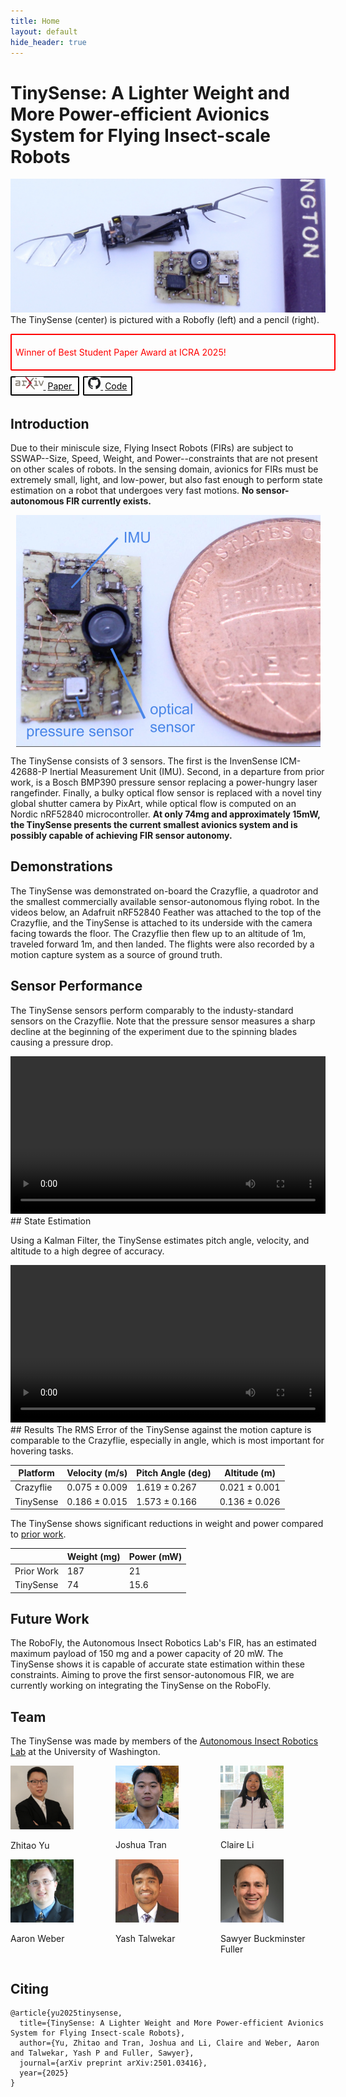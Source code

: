 ```yaml
---
title: Home
layout: default
hide_header: true
---
```


# TinySense: A Lighter Weight and More Power-efficient Avionics System for Flying Insect-scale Robots

![The TinySense next to the RoboFly and a pencil](assets/withrobo.jpg)
The TinySense (center) is pictured with a Robofly (left) and a pencil (right).

<div style="width: 100%; border: 2px solid red; border-radius: 2px; padding: 5px 6px;">
  <p style="color:red;">Winner of Best Student Paper Award at ICRA 2025!</p>
</div>

<div style="display: inline-block; margin: 10px 0px;">
<a href="https://arxiv.org/abs/2501.03416" style="border: 2px solid black; border-radius: 2px; padding: 5px 6px; margin-right: 6px;">
  <img src="assets/arxiv.png" height="20px" />
  <span style="color: black; margin-left: 3px;">Paper</span>
</a>

<a href="https://github.com/JTran-UW/tinysense" style="border: 2px solid black; border-radius: 2px; padding: 5px 6px;">
  <img src="assets/github.png" height="20px" />
  <span style="color: black; margin-left: 3px;">Code</span>
</a>
</div>

## Introduction

Due to their miniscule size, Flying Insect Robots (FIRs) are subject to SSWAP--Size, Speed, Weight, and Power--constraints that are not present on other scales of robots. In the sensing domain, avionics for FIRs must be extremely small, light, and low-power, but also fast enough to perform state estimation on a robot that undergoes very fast motions. **No sensor-autonomous FIR currently exists.**

<img src="assets/sensors.png" alt="The TinySense compared to a penny" style="display: block; margin: 0px auto;">

The TinySense consists of 3 sensors. The first is the InvenSense ICM-42688-P Inertial Measurement Unit (IMU). Second, in a departure from prior work, is a Bosch BMP390 pressure sensor replacing a power-hungry laser rangefinder. Finally, a bulky optical flow sensor is replaced with a novel tiny global shutter camera by PixArt, while optical flow is computed on an Nordic nRF52840 microcontroller. **At only 74mg and approximately 15mW, the TinySense presents the current smallest avionics system and is possibly capable of achieving FIR sensor autonomy.**

## Demonstrations

The TinySense was demonstrated on-board the Crazyflie, a quadrotor and the smallest commercially available sensor-autonomous flying robot. In the videos below, an Adafruit nRF52840 Feather was attached to the top of the Crazyflie, and the TinySense is attached to its underside with the camera facing towards the floor. The Crazyflie then flew up to an altitude of 1m, traveled forward 1m, and then landed. The flights were also recorded by a motion capture system as a source of ground truth.

## Sensor Performance

The TinySense sensors perform comparably to the industy-standard sensors on the Crazyflie. Note that the pressure sensor measures a sharp decline at the beginning of the experiment due to the spinning blades causing a pressure drop.

<video controls width="100%">
  <source src="assets/TinySense_Sensors.webm" type="video/webm">
  Your browser does not support the video tag.
</video>

<br>
## State Estimation

Using a Kalman Filter, the TinySense estimates pitch angle, velocity, and altitude to a high degree of accuracy.

<video controls width="100%">
  <source src="assets/TinySense_Estimates.webm" type="video/webm">
  Your browser does not support the video tag.
</video>
<br>
## Results
The RMS Error of the TinySense against the motion capture is comparable to the Crazyflie, especially in angle, which is most important for hovering tasks.

| Platform  | Velocity (m/s) | Pitch Angle (deg) | Altitude (m)  |
| --------- | -------------- | ----------------- | ------------- |
| Crazyflie | 0.075 ± 0.009  | 1.619 ± 0.267     | 0.021 ± 0.001 |
| TinySense | 0.186 ± 0.015  | 1.573 ± 0.166     | 0.136 ± 0.026 |

The TinySense shows significant reductions in weight and power compared to [prior work](https://ieeexplore.ieee.org/document/9811918).

|            | Weight (mg) | Power (mW) |
| ---------- | ----------- | ---------- |
| Prior Work | 187         | 21         |
| TinySense  | 74          | 15.6       |

## Future Work

The RoboFly, the Autonomous Insect Robotics Lab's FIR, has an estimated maximum payload of 150 mg and a power capacity of 20 mW. The TinySense shows it is capable of accurate state estimation within these constraints. Aiming to prove the first sensor-autonomous FIR, we are currently working on integrating the TinySense on the RoboFly.

## Team

The TinySense was made by members of the [Autonomous Insect Robotics Lab](https://depts.washington.edu/airlab/) at the University of Washington.

<div style="display: grid; grid-template-columns: 1fr 1fr 1fr;">
  <div>
    <img src="assets/team/zhitao_yu.png" alt="Zhitao Yu" width="60%">
    <p>Zhitao Yu</p>
  </div>
  <div>
    <img src="assets/team/josh.jpeg" alt="Joshua Tran" width="60%">
    <p>Joshua Tran</p>
  </div>
  <div>
    <img src="assets/team/claire.jpg" alt="Claire Li"  width="60%">
    <p>Claire Li</p>
  </div>
  <div>
    <img src="assets/team/AaronWeberPicture.jpg" alt="Aaron Weber" width="60%">
    <p>Aaron Weber</p>
  </div>
  <div>
    <img src="assets/team/yash_new.png" alt="Yash Talwekar" width="60%">
    <p>Yash Talwekar</p>
  </div>
  <div>
    <img src="assets/team/fuller_portrait-1.jpg" alt="Sawyer Buckminster Fuller"  width="60%">
    <p>Sawyer Buckminster Fuller</p>
  </div>
</div>

## Citing

```
@article{yu2025tinysense,
  title={TinySense: A Lighter Weight and More Power-efficient Avionics System for Flying Insect-scale Robots},
  author={Yu, Zhitao and Tran, Joshua and Li, Claire and Weber, Aaron and Talwekar, Yash P and Fuller, Sawyer},
  journal={arXiv preprint arXiv:2501.03416},
  year={2025}
}
```
